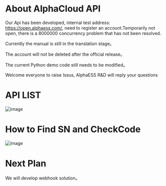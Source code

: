 # About AlphaCloud API

Our Api has been developed, internal test address: https://open.alphaess.com/, need to register an account.Temporarily not open, there is a 8000000 concurrency problem that has not been resolved.

Currently the manual is still in the translation stage。

The account will not be deleted after the official release。

The current Python demo code still needs to be modified。

Welcome everyone to raise Issus, AlphaESS R&D will reply your questions


 

# API LIST
![image](https://user-images.githubusercontent.com/117050711/219543876-09929ca3-6e80-4c38-a021-6b9c3224f5ff.png)


# How to Find SN and CheckCode

![image](https://user-images.githubusercontent.com/117050711/219544085-2f7eb69d-99b8-40f7-b72b-5b4eaa0f01a7.png)

# Next Plan

We will develop webhook solution。

